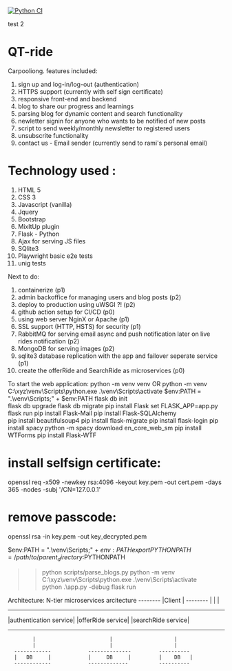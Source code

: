 [![Python CI](https://github.com/ramilevi1/QT-ride/actions/workflows/python-app.yml/badge.svg)](https://github.com/ramilevi1/QT-ride/actions/workflows/python-app.yml)

test 2
# QT-ride
Carpooliong. features included:
1. sign up and log-in/log-out (authentication)
2. HTTPS support (currently with self sign certificate)
3. responsive front-end and backend
7. blog to share our progress and learnings
8. parsing blog for dynamic content and search functionality
9. newletter signin for anyone who wants to be notified of new posts
10. script to send weekly/monthly newsletter to registered users
11. unsubscrite functionality
12. contact us - Email sender (currently send to rami's personal email)


# Technology used : 
1. HTML 5
2. CSS 3
3. Javascript (vanilla)
4. Jquery
5. Bootstrap
6. MixItUp plugin
7. Flask - Python
8. Ajax for serving JS files
9. SQlite3
10. Playwright basic e2e tests
11. unig tests 

Next to do:
1. containerize (p1)
2. admin backoffice for managing users and blog posts (p2)
2. deploy to production using uWSGI ?! (p2)
3. github action setup for CI/CD (p0)
4. using web server NginX or Apache (p1)
5. SSL support (HTTP, HSTS) for security (p1)
6. RabbitMQ for serving email async and push notification later on live rides notification (p2)
7. MongoDB for serving images (p2)
8. sqlite3 database replication with the app and failover seperate service (p1)
9. create the offerRide and SearchRide as microservices (p0)


To start the web application:
python -m venv venv  OR 
python -m venv C:\xyz\venv\Scripts\python.exe
.\venv\Scripts\activate
$env:PATH = ".\venv\Scripts;" + $env:PATH 
flask db init     
flask db upgrade
flask db migrate
pip install Flask
set FLASK_APP=app.py flask run
pip install Flask-Mail
pip install Flask-SQLAlchemy      
pip install beautifulsoup4
pip install flask-migrate
pip install flask-login
pip install spacy
python -m spacy download en_core_web_sm
pip install WTForms
pip install Flask-WTF

# install selfsign certificate:
openssl req -x509 -newkey rsa:4096 -keyout key.pem -out cert.pem -days 365 -nodes -subj '/CN=127.0.0.1'
# remove passcode: 
openssl rsa -in key.pem -out key_decrypted.pem        

$env:PATH = ".\venv\Scripts;" + $env:PATH   
export PYTHONPATH=/path/to/parent_directory:$PYTHONPATH
>> python scripts/parse_blogs.py
python -m venv C:\xyz\venv\Scripts\python.exe
.\venv\Scripts\activate   
python .\app.py -debug 
flask run
 
 
Architecture:
N-tier microservices arcitecture 
                        --------
                        |Client |
                        --------
                            |
                            |
                            |  
------------------------    -------------------    -------------------
|authentication service|    |offerRide service|   |searchRide service|
------------------------    -------------------   --------------------
            |                        |                    |
            |                        |                    |
      ------------            --------------         ----------
      |   DB     |            |     DB     |         |    DB   |
      ------------            -------------          ----------

